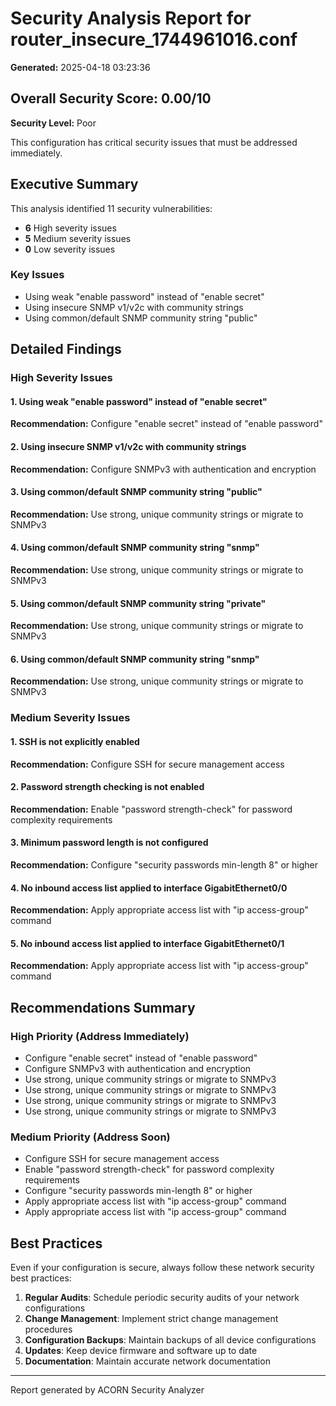 # Security Analysis Report for router_insecure_1744961016.conf

**Generated:** 2025-04-18 03:23:36

## Overall Security Score: 0.00/10

**Security Level:** Poor

This configuration has critical security issues that must be addressed immediately.

## Executive Summary

This analysis identified 11 security vulnerabilities:
- **6** High severity issues
- **5** Medium severity issues
- **0** Low severity issues

### Key Issues

- Using weak "enable password" instead of "enable secret"
- Using insecure SNMP v1/v2c with community strings
- Using common/default SNMP community string "public"

## Detailed Findings

### High Severity Issues

#### 1. Using weak "enable password" instead of "enable secret"

**Recommendation:** Configure "enable secret" instead of "enable password"

#### 2. Using insecure SNMP v1/v2c with community strings

**Recommendation:** Configure SNMPv3 with authentication and encryption

#### 3. Using common/default SNMP community string "public"

**Recommendation:** Use strong, unique community strings or migrate to SNMPv3

#### 4. Using common/default SNMP community string "snmp"

**Recommendation:** Use strong, unique community strings or migrate to SNMPv3

#### 5. Using common/default SNMP community string "private"

**Recommendation:** Use strong, unique community strings or migrate to SNMPv3

#### 6. Using common/default SNMP community string "snmp"

**Recommendation:** Use strong, unique community strings or migrate to SNMPv3

### Medium Severity Issues

#### 1. SSH is not explicitly enabled

**Recommendation:** Configure SSH for secure management access

#### 2. Password strength checking is not enabled

**Recommendation:** Enable "password strength-check" for password complexity requirements

#### 3. Minimum password length is not configured

**Recommendation:** Configure "security passwords min-length 8" or higher

#### 4. No inbound access list applied to interface GigabitEthernet0/0

**Recommendation:** Apply appropriate access list with "ip access-group" command

#### 5. No inbound access list applied to interface GigabitEthernet0/1

**Recommendation:** Apply appropriate access list with "ip access-group" command

## Recommendations Summary

### High Priority (Address Immediately)

- Configure "enable secret" instead of "enable password"
- Configure SNMPv3 with authentication and encryption
- Use strong, unique community strings or migrate to SNMPv3
- Use strong, unique community strings or migrate to SNMPv3
- Use strong, unique community strings or migrate to SNMPv3
- Use strong, unique community strings or migrate to SNMPv3

### Medium Priority (Address Soon)

- Configure SSH for secure management access
- Enable "password strength-check" for password complexity requirements
- Configure "security passwords min-length 8" or higher
- Apply appropriate access list with "ip access-group" command
- Apply appropriate access list with "ip access-group" command

## Best Practices

Even if your configuration is secure, always follow these network security best practices:

1. **Regular Audits**: Schedule periodic security audits of your network configurations
2. **Change Management**: Implement strict change management procedures
3. **Configuration Backups**: Maintain backups of all device configurations
4. **Updates**: Keep device firmware and software up to date
5. **Documentation**: Maintain accurate network documentation

---
Report generated by ACORN Security Analyzer
